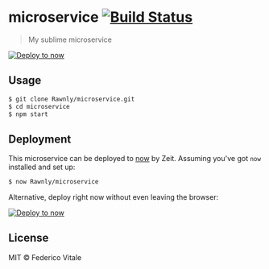 # microservice [![Build Status](https://travis-ci.org/Rawnly/microservice.svg?branch=master)](https://travis-ci.org/Rawnly/microservice)

> My sublime microservice

[![Deploy to now](https://deploy.now.sh/static/button.svg)](https://deploy.now.sh/?repo=https://github.com/Rawnly/microservice)


## Usage

```bash
$ git clone Rawnly/microservice.git
$ cd microservice
$ npm start
```



## Deployment

This microservice can be deployed to [now](https://zeit.co/now) by Zeit.
Assuming you've got `now` installed and set up:

```bash
$ now Rawnly/microservice
```

Alternative, deploy right now without even leaving the browser:

[![Deploy to now](https://deploy.now.sh/static/button.svg)](https://deploy.now.sh/?repo=https://github.com/Rawnly/microservice)


## License

MIT © Federico Vitale
